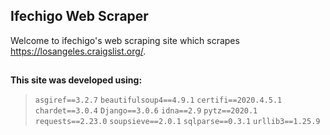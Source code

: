## Ifechigo Web Scraper


Welcome to ifechigo's web scraping site which scrapes https://losangeles.craigslist.org/.

##
**This site was developed using:**
>`asgiref==3.2.7`
`beautifulsoup4==4.9.1`
`certifi==2020.4.5.1`
`chardet==3.0.4`
`Django==3.0.6`
`idna==2.9`
`pytz==2020.1`
`requests==2.23.0`
`soupsieve==2.0.1`
`sqlparse==0.3.1`
`urllib3==1.25.9`
